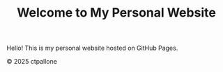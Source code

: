 <!DOCTYPE html>
<html lang="en">
<head>
    <meta charset="UTF-8">
    <meta name="viewport" content="width=device-width, initial-scale=1.0">
    <title>My Personal Website</title>
    <link rel="stylesheet" href="styles.css">
</head>
<body>
    <header>
        <h1>Welcome to My Personal Website</h1>
    </header>
    <main>
        <p>Hello! This is my personal website hosted on GitHub Pages.</p>
    </main>
    <footer>
        <p>&copy; 2025 ctpallone</p>
    </footer>
</body>
</html>
